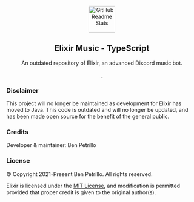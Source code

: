 <p align="center">
    <img width="70px" src="https://raw.githubusercontent.com/Eerie6560/Archives/main/images/icons/Elixir-Circle.png" align="center" alt="GitHub Readme Stats" />
    <h2 align="center">Elixir Music - TypeScript</h2>
</p>

<p align="center">
    An outdated repository of Elixir, an advanced Discord music bot.
</p>

<p align="center">
    <a href="https://ponjo.club/discord">
      <img src="https://img.shields.io/badge/Discord-Join%20for%20support!-blue?style=for-the-badge&logo=discord&logoColor=white" alt=""/>
    </a>
    <a href="https://eerie.codes">
      <img src="https://img.shields.io/badge/Supports%20-Node.js%20v16.0+-gray.svg?colorA=61c265&colorB=4CAF50&style=for-the-badge&logo=node.js&logoColor=white" alt=""/>
    </a>
</p>

### Disclaimer

This project will no longer be maintained as development for Elixir has moved to Java. This code is outdated and will no longer be updated, and has been made open source
for the benefit of the general public.

### Credits

Developer & maintainer: Ben Petrillo

### License

© Copyright 2021-Present Ben Petrillo. All rights reserved.

Elixir is licensed under the [MIT License](https://www.mit.edu/~amini/LICENSE.md), and modification is permitted provided that proper credit is given to the original author(s).
